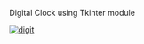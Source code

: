 
Digital Clock using Tkinter module

[
![digit](https://user-images.githubusercontent.com/54657980/84363110-deb09480-abeb-11ea-90b7-9c1a2c615de6.png)
](url)
